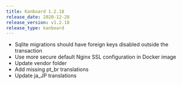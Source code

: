 ```yaml
---
title: Kanboard 1.2.18
release_date: 2020-12-28
release_version: v1.2.18
release_type: kanboard
---
```


* Sqlite migrations should have foreign keys disabled outside the transaction
* Use more secure default Nginx SSL configuration in Docker image
* Update vendor folder
* Add missing pt_br translations
* Update ja_JP translations